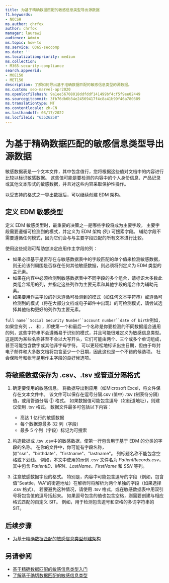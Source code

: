 ```yaml
---
title: 为基于精确数据匹配的敏感信息类型导出源数据
f1.keywords:
- NOCSH
ms.author: chrfox
author: chrfox
manager: laurawi
audience: Admin
ms.topic: how-to
ms.service: O365-seccomp
ms.date: ''
ms.localizationpriority: medium
ms.collection:
- M365-security-compliance
search.appverid:
- MOE150
- MET150
description: 了解如何导出基于准确数据匹配的敏感信息类型的源数据。
ms.custom: seo-marvel-apr2020
ms.openlocfilehash: 9a1ee56708018ddfddf141499bf4cf5f9ee02449
ms.sourcegitcommit: 3fb76db6b34e24569417f4c8a41b99f46a780389
ms.translationtype: MT
ms.contentlocale: zh-CN
ms.lasthandoff: 03/17/2022
ms.locfileid: "63526258"
---
```

# <a name="export-source-data-for-exact-data-match-based-sensitive-information-type"></a>为基于精确数据匹配的敏感信息类型导出源数据


敏感数据表是一个文本文件，其中包含值行，您将根据这些值对文档中的内容进行比较以标识敏感数据。 这些值可能是要检测的内容中的个人身份信息、产品记录或其他文本形式的敏感数据，并且对这些内容采取保护性操作。

以受支持的格式之一导出数据后，可以继续创建 EDM 架构。

## <a name="defining-your-edm-sensitive-type"></a>定义 EDM 敏感类型

定义 EDM 敏感类型时，最重要的决策之一是哪些字段将成为主要字段。 主要字段需要遵循可检测到的模式，并定义为 EDM 架构 (列) 可搜索字段。 辅助字段不需要遵循任何模式，因为它们会与与主要字段匹配的所有文本进行比较。

使用这些规则可帮助您决定应用作主字段的列：

- 如果必须基于是否存在与敏感数据表中的字段匹配的单个值来检测敏感数据，则无论该列周围是否存在任何其他敏感数据，则必须将列定义为 EDM 类型的主元素。 
- 如果在内容中必须检测到敏感数据表中不同字段的多个组合，请标识大多数此类组合常用的列，并指定这些列作为主要元素和其他字段的组合作为辅助元素。
- 如果要用作主字段的列未遵循可检测到的模式（如任何文本字符串）或遵循可检测到的模式（将在大部分文档或电子邮件中出现）的可检测模式，请尝试选择其他结构更好的列作为主要元素。

`full name``Social Security Number``account number``date of birth`例如，如果您有列 、、 和 ，即使第一个和最后一个名称是你要检测的不同数据组合通用的列，这些字符串不会遵循易于识别的模式，并且可能很难定义为敏感信息类型。 这是因为某些名称甚至不会以大写开头，它们可能由两个、三个或多个单词组成，甚至可能包含数字或其他非字母字符。 可以更轻松地标识出生日期，但由于每封电子邮件和大多数文档将包含至少一个日期，因此这也是一个不错的候选项。 社会保险号和帐号是用作主字段的良好候选项。

## <a name="save-sensitive-data-in-csv-tsv-or-pipe-separated-format"></a>将敏感数据保存为 .csv、.tsv 或管道分隔格式

1. 确定要使用的敏感信息。 将数据导出到应用（如Microsoft Excel，将文件保存在文本文件中。 该文件可以保存在逗号分隔.csv (值中) .tsv (制表符分隔) 值，或用管道分隔 (|) 格式。 如果数据值可能包含逗号（如街道地址），则建议使用 .tsv 格式。
数据文件最多可包括以下内容：
   - 高达 1 亿行的敏感数据
   - 每个数据源最多 32 列（字段）
   - 最多 5 个列（字段）标记为可搜索

2. 构造数据或 .tsv .csv中的敏感数据，使第一行包含用于基于 EDM 的分类的字段的名称。 在你的文件中，你可能有字段名称，如"ssn"、"birthdate"、"firstname"、"lastname"。 列标题名称不能包含空格或下划线。 例如，本文中使用的示例 .csv 文件名为 *PatientRecords.csv*，其中包含 *PatientID*、*MRN*、*LastName*、*FirstName* 和 *SSN* 等列。

3. 注意敏感数据字段的格式。 特别是，内容中可能包含逗号的字段（例如，包含值"Seattle，WA"的街道地址）在解析时将解析为两个单独的字段（如果选择 .csv 格式）。 若要避免这种情况，请使用 .tsv 格式，或在敏感数据表中用双引号将包含值的逗号括起来。 如果逗号包含的值也包含空格，则需要创建与相应格式匹配的自定义 SIT。 例如，用于检测包含逗号和空格的多词字符串的 SIT。

## <a name="next-step"></a>后续步骤

- [为基于精确数据匹配的敏感信息类型创建架构](sit-get-started-exact-data-match-create-schema.md#create-the-schema-for-exact-data-match-based-sensitive-information-types)

## <a name="see-also"></a>另请参阅

- [基于精确数据匹配的敏感信息类型入门](sit-get-started-exact-data-match-based-sits-overview.md#get-started-with-exact-data-match-based-sensitive-information-types)
- [了解基于确切数据匹配的敏感信息类型](sit-learn-about-exact-data-match-based-sits.md#learn-about-exact-data-match-based-sensitive-information-types)

